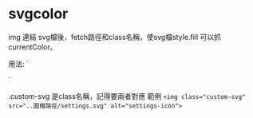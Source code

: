 # svgcolor
img 連結 svg檔後，fetch路徑和class名稱，使svg檔style.fill 可以抓 currentColor。

用法:
`
<script>
  svg_icon('.custom-svg', 'currentColor');
</script>`
.custom-svg 是class名稱，記得要兩者對應
範例
`<img class="custom-svg" src="..圖檔路徑/settings.svg" alt="settings-icon">`
